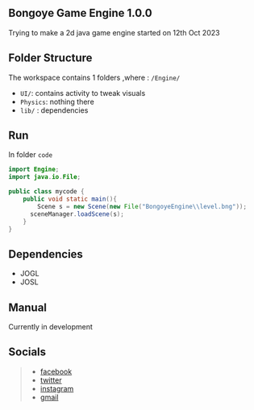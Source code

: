 ## Bongoye Game Engine 1.0.0

Trying to make a 2d  java game engine started on 12th Oct 2023

## Folder Structure

The workspace contains 1 folders ,where : `/Engine/`

- `UI/`: contains activity to tweak visuals
- `Physics`: nothing there
- `lib/` : dependencies

## Run
In folder `code`

``` java
import Engine;
import java.io.File;

public class mycode {
    public void static main(){
        Scene s = new Scene(new File("BongoyeEngine\\level.bng"));
      sceneManager.loadScene(s);
    }
}
```

## Dependencies
- JOGL
- JOSL
## Manual
Currently in development


## Socials
>- [facebook](facebook.com/@bongoyedaniel)
>- [twitter](facebook.com/@bongoyedaniel)
>- [instagram](facebook.com/@bongoyedaniel)
>- [gmail](mailto:danielbongoye@gmail.com)
